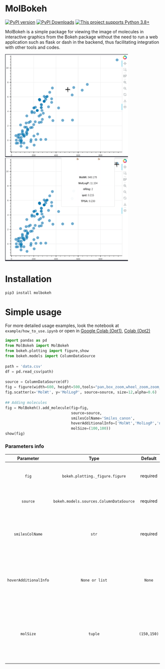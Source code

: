 # MolBokeh
[![PyPI version](https://img.shields.io/pypi/v/molbokeh)](https://pypi.python.org/pypi/molbokeh) [![PyPI Downloads](https://static.pepy.tech/badge/molbokeh)](https://www.pepy.tech/projects/molbokeh) [![This project supports Python 3.8+](https://img.shields.io/badge/Python-3.8+-blue.svg)](https://python.org/downloads)


MolBokeh is a simple package for viewing the image of molecules in interactive graphics from the Bokeh package without the need to run a web application such as flask or dash in the backend, thus facilitating integration with other tools and codes.

<img src="https://github.com/jeffrichardchemistry/molbokeh/blob/dev/example/content/molbokehview1.gif" width="400"/> <img src="https://github.com/jeffrichardchemistry/molbokeh/blob/dev/example/content/molbokehview2.gif" width="400"/>

# Installation

```
pip3 install molbokeh
```


# Simple usage

For more detailed usage examples, look the notebook at `example/how_to_use.ipynb` or open in [Google Colab (Opt1)](https://colab.research.google.com/drive/1SJPolSM_ZgjTMkra5LqQpk0mC5Jomqv8#scrollTo=dBJ3u_ivn-z-), [Colab (Opt2)](https://drive.google.com/file/d/1SJPolSM_ZgjTMkra5LqQpk0mC5Jomqv8/view?usp=sharing)

```python
import pandas as pd
from MolBokeh import MolBokeh
from bokeh.plotting import figure,show
from bokeh.models import ColumnDataSource

path = 'data.csv'
df = pd.read_csv(path)

source = ColumnDataSource(df)
fig = figure(width=600, height=500,tools="pan,box_zoom,wheel_zoom,zoom_in,zoom_out,reset,save,hover")
fig.scatter(x='MolWt', y='MolLogP', source=source, size=12,alpha=0.6)

## Adding molecules
fig = MolBokeh().add_molecule(fig=fig,
                              source=source,
                              smilesColName='Smiles_canon',
                              hoverAdditionalInfo=['MolWt','MolLogP','nRing','qed','TPSA'],
                              molSize=(100,100))
show(fig)

```



### Parameters info

|     **Parameter**     |                **Type**                 | **Default** | **Description**                                              |
| :-------------------: | :-------------------------------------: | :---------: | :----------------------------------------------------------- |
|         `fig`         |     `bokeh.plotting._figure.figure`     |  required   | Bokeh plot object created from `source(df)`                  |
|       `source`        | `bokeh.models.sources.ColumnDataSource` |  required   | Bokeh data type used to plot initial chart.                  |
|    `smilesColName`    |                  `str`                  |  required   | Smiles column name in dataframe used to create source object |
| `hoverAdditionalInfo` |             `None or list`              |   `None`    | List of column names (variables) to be shown within the graphs hover. |
|       `molSize`       |                 `tuple`                 | `(150,150)` | Size of the image of the molecule to be shown within the hover, also changes the size of the hover frame |







